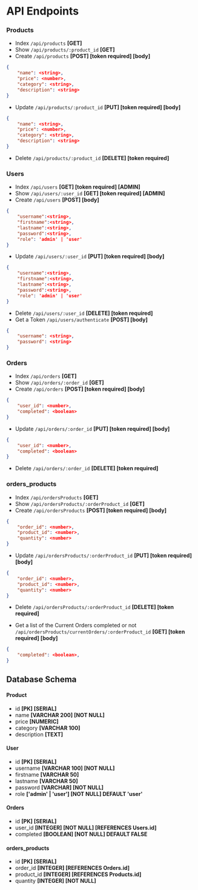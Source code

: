 # API Endpoints
### Products
- Index `/api/products` **[GET]**
- Show `/api/products/:product_id` **[GET]**
- Create `/api/products` **[POST] [token required] [body]**
```json
{
    "name": <string>,
	"price": <number>,
	"category": <string>,
    "description": <string>
}
```
- Update `/api/products/:product_id` **[PUT] [token required] [body]**
```json
{
    "name": <string>,
	"price": <number>,
	"category": <string>,
    "description": <string>
}
```
- Delete `/api/products/:product_id` **[DELETE] [token required]**
### Users
- Index `/api/users` **[GET] [token required] [ADMIN]**
- Show `/api/users/:user_id` **[GET] [token required] [ADMIN]**
- Create `/api/users` **[POST] [body]**
```json
{
    "username":<string>,
    "firstname":<string>,
    "lastname":<string>,
    "password":<string>,
    "role": 'admin' | 'user'
}
```
- Update `/api/users/:user_id` **[PUT] [token required] [body]**
```json
{
    "username":<string>,
    "firstname":<string>,
    "lastname":<string>,
    "password":<string>,
    "role": 'admin' | 'user'
}
```
- Delete `/api/users/:user_id` **[DELETE] [token required]**
- Get a Token `/api/users/authenticate` **[POST] [body]**
```json
{
    "username": <string>,
    "password": <string>
}
```

### Orders
- Index `/api/orders` **[GET]**
- Show `/api/orders/:order_id` **[GET]**
- Create `/api/orders` **[POST] [token required] [body]**
```json
{
	"user_id": <number>,
    "completed": <boolean>
}
```
- Update `/api/orders/:order_id` **[PUT] [token required] [body]**
```json
{
    "user_id": <number>,
    "completed": <boolean>
}
```
- Delete `/api/orders/:order_id` **[DELETE] [token required]**

### orders_products
- Index `/api/ordersProducts` **[GET]**
- Show `/api/ordersProducts/:orderProduct_id` **[GET]**
- Create `/api/ordersProducts` **[POST] [token required] [body]**
```json
{
	"order_id": <number>,
	"product_id": <number>,
	"quantity": <number>
}
```
- Update `/api/ordersProducts/:orderProduct_id` **[PUT] [token required] [body]**
```json
{
	"order_id": <number>,
	"product_id": <number>,
	"quantity": <number>
}
```
- Delete `/api/ordersProducts/:orderProduct_id` **[DELETE] [token required]**

- Get a list of the Current Orders completed or not `/api/ordersProducts/currentOrders/:orderProduct_id` **[GET] [token required] [body]**
```json
{
	"completed": <boolean>,
}
```

## Database Schema
#### Product
- id **[PK] [SERIAL]**
- name **[VARCHAR 200] [NOT NULL]**
- price **[NUMERIC]**
- category **[VARCHAR 100]**
- description **[TEXT]**

#### User
- id **[PK] [SERIAL]**
- username **[VARCHAR 100] [NOT NULL]**
- firstname **[VARCHAR 50]**
- lastname **[VARCHAR 50]**
- password **[VARCHAR] [NOT NULL]**
- role **['admin' | 'user'] [NOT NULL] DEFAULT 'user'**

#### Orders
- id **[PK] [SERIAL]**
- user_id **[INTEGER] [NOT NULL] [REFERENCES Users.id]**
- completed **[BOOLEAN] [NOT NULL] DEFAULT FALSE**

#### orders_products
- id **[PK] [SERIAL]**
- order_id **[INTEGER] [REFERENCES Orders.id]**
- product_id **[INTEGER] [REFERENCES Products.id]**
- quantity **[INTEGER] [NOT NULL]**